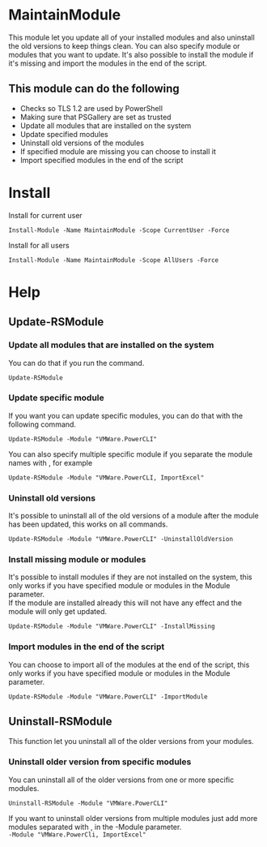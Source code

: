 # MaintainModule
This module let you update all of your installed modules and also uninstall the old versions to keep things clean.
You can also specify module or modules that you want to update. It's also possible to install the module if it's missing and import the modules in the end of the script.

## This module can do the following
- Checks so TLS 1.2 are used by PowerShell
- Making sure that PSGallery are set as trusted
- Update all modules that are installed on the system
- Update specified modules
- Uninstall old versions of the modules
- If specified module are missing you can choose to install it
- Import specified modules in the end of the script

# Install
Install for current user
```
Install-Module -Name MaintainModule -Scope CurrentUser -Force
```
  
Install for all users
```
Install-Module -Name MaintainModule -Scope AllUsers -Force
```

# Help
## Update-RSModule
### Update all modules that are installed on the system
You can do that if you run the command.  
````
Update-RSModule
````

### Update specific module
If you want you can update specific modules, you can do that with the following command.  
````
Update-RSModule -Module "VMWare.PowerCLI"
````
You can also specify multiple specific module if you separate the module names with , for example
````
Update-RSModule -Module "VMWare.PowerCLI, ImportExcel"
````

### Uninstall old versions
It's possible to uninstall all of the old versions of a module after the module has been updated, this works on all commands.
````
Update-RSModule -Module "VMWare.PowerCLI" -UninstallOldVersion
````

### Install missing module or modules
It's possible to install modules if they are not installed on the system, this only works if you have specified module or modules in the Module parameter.  
If the module are installed already this will not have any effect and the module will only get updated.
````
Update-RSModule -Module "VMWare.PowerCLI" -InstallMissing
````

### Import modules in the end of the script
You can choose to import all of the modules at the end of the script, this only works if you have specified module or modules in the Module parameter.
````
Update-RSModule -Module "VMWare.PowerCLI" -ImportModule
````

## Uninstall-RSModule
This function let you uninstall all of the older versions from your modules.
### Uninstall older version from specific modules
You can uninstall all of the older versions from one or more specific modules.
````
Uninstall-RSModule -Module "VMWare.PowerCLI"
````
If you want to uninstall older versions from multiple modules just add more modules separated with , in the -Module parameter.  
```-Module "VMWare.PowerCli, ImportExcel"```
